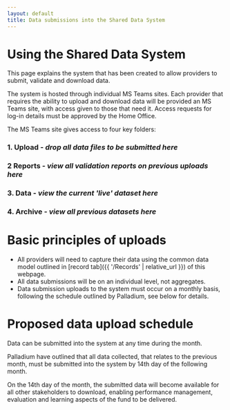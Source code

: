 ```yaml
---
layout: default
title: Data submissions into the Shared Data System
---
```


# Using the Shared Data System
This page explains the system that has been created to allow providers to submit, validate and download data. 

The system is hosted through individual MS Teams sites. Each provider that requires the ability to upload and download data will be provided an MS Teams site, with access given to those that need it. Access requests for log-in details must be approved by the Home Office.

The MS Teams site gives access to four key folders:

### 1. Upload - *drop all data files to be submitted here* 
### 2  Reports - *view all validation reports on previous uploads here*  
### 3. Data - *view the current 'live' dataset here*
### 4. Archive - *view all previous datasets here*  

# Basic principles of uploads

* All providers will need to capture their data using the common data model outlined in [record tab]({{ '/Records' | relative_url }}) of this webpage.
* All data submissions will be on an individual level, not aggregates.
* Data submission uploads to the system must occur on a monthly basis, following the schedule outlined by Palladium, see below for details. 


# Proposed data upload schedule

Data can be submitted into the system at any time during the month. 

Palladium have outlined that all data collected, that relates to the previous month, must be submitted into the system by 14th day of the following month. 

On the 14th day of the month, the submitted data will become available for all other stakeholders to download,  enabling performance management, evaluation and learning aspects of the fund to be delivered.



